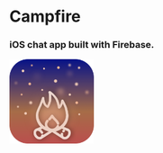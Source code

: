 #  Campfire

### iOS chat app built with Firebase.

<img src="Campfire/Assets.xcassets/CampfireAppIcon.imageset/CampfireAppIcon.png" alt="Campfire Chat App Icon" width="150" height="150"/>
